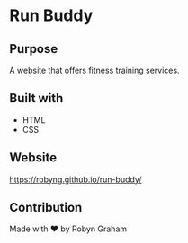 # Run Buddy

## Purpose
A website that offers fitness training services.

## Built with 
* HTML
* CSS

## Website
https://robyng.github.io/run-buddy/ 

## Contribution
Made with :heart: by Robyn Graham
